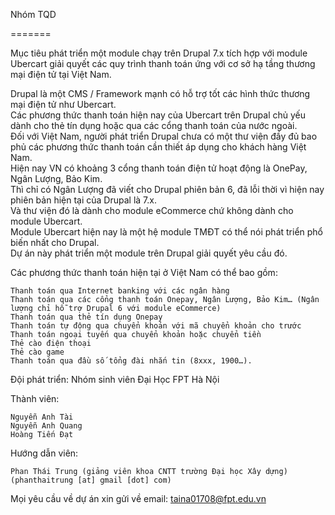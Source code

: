 Nhóm TQD<br/>

=======<br/>

Mục tiêu phát triển một module chạy trên Drupal 7.x tích hợp với module Ubercart giải quyết các quy trình thanh toán ứng với cơ sở hạ tầng thương mại điện tử tại Việt Nam.<br/>

Drupal là một CMS / Framework mạnh có hỗ trợ tốt các hình thức thương mại điện tử như Ubercart.<br/>
Các phương thức thanh toán hiện nay của Ubercart trên Drupal chủ yếu dành cho thẻ tín dụng hoặc qua các cổng thanh toán của nước ngoài.<br/>
Đối với Việt Nam, người phát triển Drupal chưa có một thư viện đầy đủ bao phủ các phương thức thanh toán cần thiết áp dụng cho khách hàng Việt Nam.<br/>
Hiện nay VN có khoảng 3 cổng thanh toán điện tử hoạt động là OnePay, Ngân Lượng, Bảo Kim.<br/>
Thì chỉ có Ngân Lượng đã viết cho Drupal phiên bản 6, đã lỗi thời vì hiện nay phiên bản hiện tại của Drupal là 7.x.<br/>
Và thư viện đó là dành cho module eCommerce chứ không dành cho module Ubercart.<br/>
Module Ubercart hiện nay là một hệ module TMĐT có thể nói phát triển phổ biến nhất cho Drupal.<br/>
Dự án này phát triển một module trên Drupal giải quyết yêu cầu đó.<br/>

Các phương thức thanh toán hiện tại ở Việt Nam có thể bao gồm:<br/>

	Thanh toán qua Internet banking với các ngân hàng
	Thanh toán qua các cổng thanh toán Onepay, Ngân Lượng, Bảo Kim… (Ngân lượng chỉ hỗ trợ Drupal 6 với module eCommerce)
	Thanh toán qua thẻ tín dụng Onepay
	Thanh toán tự động qua chuyển khoản với mã chuyển khoản cho trước
	Thanh toán ngoại tuyến qua chuyển khoản hoặc chuyển tiền
	Thẻ cào điện thoại
	Thẻ cào game
	Thanh toán qua đầu số tổng đài nhắn tin (8xxx, 1900…).

Đội phát triển: Nhóm sinh viên Đại Học FPT Hà Nội<br/>

Thành viên:

	Nguyễn Anh Tài
	Nguyễn Anh Quang
	Hoàng Tiến Đạt

Hướng dẫn viên:

	Phan Thái Trung (giảng viên khoa CNTT trường Đại học Xây dựng) (phanthaitrung [at] gmail [dot] com)

Mọi yêu cầu về dự án xin gửi về email: taina01708@fpt.edu.vn<br/>
